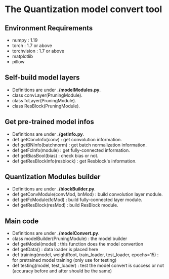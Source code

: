 # The Quantization model convert tool

## Environment Requirements
* numpy : 1.19
* torch : 1.7 or above
* torchvision : 1.7 or above
* matplotlib
* pillow

## Self-build model layers
* Definitions are under **./modelModules.py**.
* class convLayer(PruningModule).
* class fcLayer(PruningModule).
* class ResBlock(PruningModule).

## Get pre-trained model infos
* Definitions are under **./getInfo.py**.
* def getConvInfo(conv) : get convolution information.
* def getBNInfo(batchnorm) : get batch normalization information.
* def getFcInfo(module) : get fully-connected information.
* def getBiasBool(bias) : check bias or not.
* def getResBlockInfo(resblock) : get Resblock's information.

## Quantization Modules builder
* Definitions are under **./blockBuilder.py**.
* def getConvModule(convMod, bnMod) : build convolution layer module.
* def getFcModule(fcMod) : build fully-connected layer module.
* def getResBlock(resMod) : build ResBlock module.

## Main code
* Definitions are under **./modelConvert.py**.
* class modelBuilder(PruningModule) : the model builder
* def getModel(model) : this function does the model convertion
* def getData() : data loader is placed here
* def training(model, weightRoot, train_loader, test_loader, epochs=15) : for pretrained model training (only use for testing)
* def testing(model, test_loader) : test the model convert is success or not (accuracy before and after should be the same)